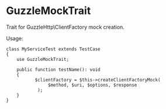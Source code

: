 # GuzzleMockTrait
Trait for GuzzleHttp\ClientFactory mock creation.

Usage:
```
class MyServiceTest extends TestCase
{
    use GuzzleMockTrait;

    public function testName(): void
    {
           $clientFactory = $this->createClientFactoryMock(
                $method, $uri, $options, $response
            );
    }
}
```